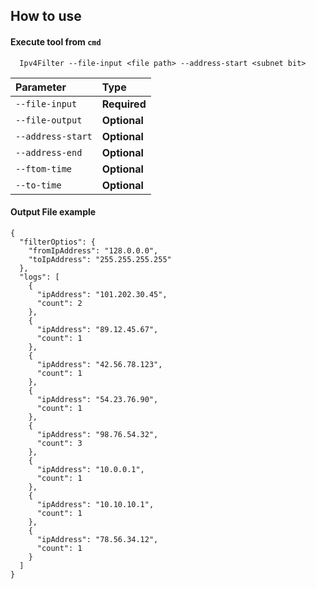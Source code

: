 ## How to use

#### Execute tool from ``cmd`` 

```
  Ipv4Filter --file-input <file path> --address-start <subnet bit>
```

| Parameter | Type     |                
| :-------- | :------- | 
| `--file-input` | **Required** |
| `--file-output` | **Optional** |
| `--address-start` | **Optional** | 
| `--address-end` | **Optional** |
| `--ftom-time` | **Optional** |
| `--to-time` | **Optional** |

#### Output File example 


```
{
  "filterOptios": {
    "fromIpAddress": "128.0.0.0",
    "toIpAddress": "255.255.255.255"
  },
  "logs": [
    {
      "ipAddress": "101.202.30.45",
      "count": 2
    },
    {
      "ipAddress": "89.12.45.67",
      "count": 1
    },
    {
      "ipAddress": "42.56.78.123",
      "count": 1
    },
    {
      "ipAddress": "54.23.76.90",
      "count": 1
    },
    {
      "ipAddress": "98.76.54.32",
      "count": 3
    },
    {
      "ipAddress": "10.0.0.1",
      "count": 1
    },
    {
      "ipAddress": "10.10.10.1",
      "count": 1
    },
    {
      "ipAddress": "78.56.34.12",
      "count": 1
    }
  ]
}
```
